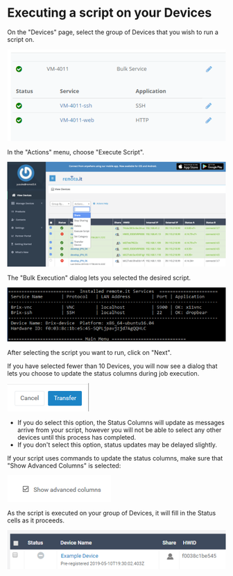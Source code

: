 # Executing a script on your Devices

On the "Devices" page, select the group of Devices that you wish to run a script on.

![](../../.gitbook/assets/image%20%28347%29.png)

In the "Actions" menu, choose "Execute Script".  

![](../../.gitbook/assets/image%20%28477%29.png)

The "Bulk Execution" dialog lets you selected the desired script.  

![](../../.gitbook/assets/image%20%28367%29.png)

After selecting the script you want to run, click on "Next".

If you have selected fewer than 10 Devices, you will now see a dialog that lets you choose to update the status columns during job execution.  

![](../../.gitbook/assets/image%20%28343%29.png)

* If you do select this option, the Status Columns will update as messages arrive from your script, however you will not be able to select any other devices until this process has completed.
* If you don't select this option, status updates may be delayed slightly.

If your script uses commands to update the status columns,  make sure that "Show Advanced Columns" is selected:

![](../../.gitbook/assets/image%20%284%29.png)

As the script is executed on your group of Devices, it will fill in the Status cells as it proceeds.

![](../../.gitbook/assets/image%20%28211%29.png)

